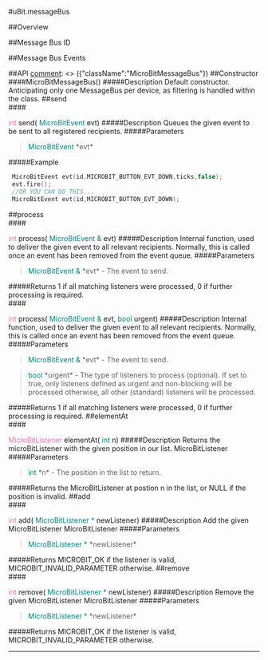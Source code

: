 #uBit.messageBus

##Overview

##Message Bus ID

##Message Bus Events

##API
[comment]: <> ({"className":"MicroBitMessageBus"})
##Constructor
<br/>
####MicroBitMessageBus()
#####Description
Default constructor. Anticipating only one MessageBus per device, as filtering is handled within the class. 
##send
<br/>
####<div style='color:#FF69B4; display:inline-block'>int</div> send( <div style='color:#008080; display:inline-block'>MicroBitEvent</div> evt)
#####Description
Queues the given event to be sent to all registered recipients.
#####Parameters

>  <div style='color:#008080; display:inline-block'>MicroBitEvent</div> *evt*
#####Example
```cpp
 MicroBitEvent evt(id,MICROBIT_BUTTON_EVT_DOWN,ticks,false); 
 evt.fire(); 
 //OR YOU CAN DO THIS... 
 MicroBitEvent evt(id,MICROBIT_BUTTON_EVT_DOWN); 

```
##process
<br/>
####<div style='color:#FF69B4; display:inline-block'>int</div> process( <div style='color:#008080; display:inline-block'>MicroBitEvent  &</div> evt)
#####Description
Internal function, used to deliver the given event to all relevant recipients. Normally, this is called once an event has been removed from the event queue.
#####Parameters

>  <div style='color:#008080; display:inline-block'>MicroBitEvent  &</div> *evt* - The event to send. 
#####Returns
1 if all matching listeners were processed, 0 if further processing is required. 
<br/>
####<div style='color:#FF69B4; display:inline-block'>int</div> process( <div style='color:#008080; display:inline-block'>MicroBitEvent  &</div> evt,  <div style='color:#008080; display:inline-block'>bool</div> urgent)
#####Description
Internal function, used to deliver the given event to all relevant recipients. Normally, this is called once an event has been removed from the event queue.
#####Parameters

>  <div style='color:#008080; display:inline-block'>MicroBitEvent  &</div> *evt* - The event to send. 

>  <div style='color:#008080; display:inline-block'>bool</div> *urgent* - The type of listeners to process (optional). If set to true, only listeners defined as urgent and non-blocking will be processed otherwise, all other (standard) listeners will be processed. 
#####Returns
1 if all matching listeners were processed, 0 if further processing is required. 
##elementAt
<br/>
####<div style='color:#FF69B4; display:inline-block'>MicroBitListener</div> elementAt( <div style='color:#008080; display:inline-block'>int</div> n)
#####Description
Returns the microBitListener with the given position in our list.  MicroBitListener
#####Parameters

>  <div style='color:#008080; display:inline-block'>int</div> *n* - The position in the list to return. 
#####Returns
the  MicroBitListener  at postion n in the list, or NULL if the position is invalid. 
##add
<br/>
####<div style='color:#FF69B4; display:inline-block'>int</div> add( <div style='color:#008080; display:inline-block'>MicroBitListener  *</div> newListener)
#####Description
Add the given  MicroBitListener MicroBitListener
#####Parameters

>  <div style='color:#008080; display:inline-block'>MicroBitListener  *</div> *newListener*
#####Returns
MICROBIT_OK if the listener is valid, MICROBIT_INVALID_PARAMETER otherwise. 
##remove
<br/>
####<div style='color:#FF69B4; display:inline-block'>int</div> remove( <div style='color:#008080; display:inline-block'>MicroBitListener  *</div> newListener)
#####Description
Remove the given  MicroBitListener MicroBitListener
#####Parameters

>  <div style='color:#008080; display:inline-block'>MicroBitListener  *</div> *newListener*
#####Returns
MICROBIT_OK if the listener is valid, MICROBIT_INVALID_PARAMETER otherwise. 
____
[comment]: <> ({"end":"MicroBitMessageBus"})
